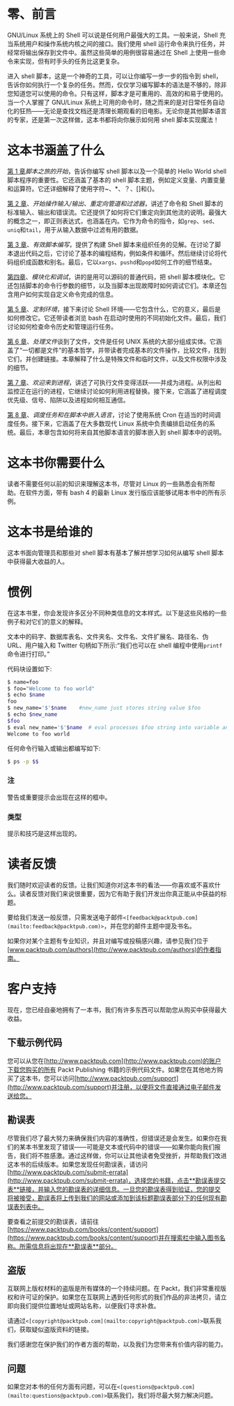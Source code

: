 # 零、前言

GNU/Linux 系统上的 Shell 可以说是任何用户最强大的工具。一般来说，Shell 充当系统用户和操作系统内核之间的接口。我们使用 shell 运行命令来执行任务，并经常将输出保存到文件中。虽然这些简单的用例很容易通过在 Shell 上使用一些命令来实现，但有时手头的任务比这更复杂。

进入 shell 脚本，这是一个神奇的工具，可以让你编写一步一步的指令到 shell，告诉你如何执行一个复杂的任务。然而，仅仅学习编写脚本的语法是不够的，除非您知道您可以使用的命令。只有这样，脚本才是可重用的、高效的和易于使用的。当一个人掌握了 GNU/Linux 系统上可用的命令时，随之而来的是对日常任务自动化的狂热——无论是查找文档还是清理长期观看的旧电影。无论你是其他脚本语言的专家，还是第一次这样做，这本书都将向你展示如何用 shell 脚本实现魔法！

# 这本书涵盖了什么

[第 1 章](01.html "Chapter 1. The Beginning of the Scripting Journey")*脚本之旅的开始*，告诉你编写 shell 脚本以及一个简单的 Hello World shell 脚本程序的重要性。它还涵盖了基本的 shell 脚本主题，例如定义变量、内置变量和运算符。它还详细解释了使用字符~、*、？、[]和{}。

[第 2 章](02.html "Chapter 2. Getting Hands-on with I/O, Redirection Pipes, and Filters")、*开始操作输入/输出、重定向管道和过滤器*，讲述了命令和 Shell 脚本的标准输入、输出和错误流。它还提供了如何将它们重定向到其他流的说明。最强大的概念之一，即正则表达式，也涵盖在内。它作为命令的指令，如`grep`、`sed`、`uniq`和`tail`，用于从输入数据中过滤有用的数据。

[第 3 章](03.html "Chapter 3. Effective Script Writing")、*有效脚本编写*，提供了构建 Shell 脚本来组织任务的见解。在讨论了脚本退出代码之后，它讨论了基本的编程结构，例如条件和循环。然后继续讨论将代码组织成函数和别名。最后，它以`xargs`、`pushd`和`popd`如何工作的细节结束。

[第四章](04.html "Chapter 4. Modularizing and Debugging")、*模块化和调试*，讲的是用可以源码的普通代码，把 shell 脚本模块化。它还包括脚本的命令行参数的细节，以及当脚本出现故障时如何调试它们。本章还包含用户如何实现自定义命令完成的信息。

[第 5 章](05.html "Chapter 5. Customizing the Environment")、*定制环境*，接下来讨论 Shell 环境——它包含什么，它的意义，最后是如何修改它。它还带读者浏览 bash 在启动时使用的不同初始化文件。最后，我们讨论如何检查命令历史和管理运行任务。

[第 6 章](06.html "Chapter 6. Working with Files")、*处理文件*谈到了文件，文件是任何 UNIX 系统的大部分组成实体。它涵盖了“一切都是文件”的基本哲学，并带读者完成基本的文件操作，比较文件，找到它们，并创建链接。本章解释了什么是特殊文件和临时文件，以及文件权限中涉及的细节。

[第 7 章](07.html "Chapter 7. Welcome to the Processes")、*欢迎来到进程*，讲述了可执行文件变得活跃——并成为进程。从列出和监控正在运行的进程，它继续讨论如何利用进程替换。接下来，它涵盖了进程调度优先级、信号、陷阱以及进程如何相互通信。

[第 8 章](08.html "Chapter 8. Scheduling Tasks and Embedding Languages in Scripts")、*调度任务和在脚本中嵌入语言*，讨论了使用系统 Cron 在适当的时间调度任务。接下来，它涵盖了在大多数现代 Linux 系统中负责编排启动任务的系统。最后，本章包含如何将来自其他脚本语言的脚本嵌入到 shell 脚本中的说明。

# 这本书你需要什么

读者不需要任何以前的知识来理解这本书，尽管对 Linux 的一些熟悉会有所帮助。在软件方面，带有 bash 4 的最新 Linux 发行版应该能够试用本书中的所有示例。

# 这本书是给谁的

这本书面向管理员和那些对 shell 脚本有基本了解并想学习如何从编写 shell 脚本中获得最大收益的人。

# 惯例

在这本书里，你会发现许多区分不同种类信息的文本样式。以下是这些风格的一些例子和对它们的意义的解释。

文本中的码字、数据库表名、文件夹名、文件名、文件扩展名、路径名、伪 URL、用户输入和 Twitter 句柄如下所示:“我们也可以在 shell 编程中使用`printf`命令进行打印。”

代码块设置如下:

```sh
$ name=foo
$ foo="Welcome to foo world"
$ echo $name
foo
$ new_name='$'$name    #new_name just stores string value $foo
$ echo $new_name
$foo
$ eval new_name='$'$name  # eval processes $foo string into variable and  prints                 # foo variable value
Welcome to foo world
```

任何命令行输入或输出都编写如下:

```sh
$ ps -p $$

```

### 注

警告或重要提示会出现在这样的框中。

### 类型

提示和技巧是这样出现的。

# 读者反馈

我们随时欢迎读者的反馈。让我们知道你对这本书的看法——你喜欢或不喜欢什么。读者反馈对我们来说很重要，因为它有助于我们开发出你真正能从中获益的标题。

要给我们发送一般反馈，只需发送电子邮件`<[feedback@packtpub.com](mailto:feedback@packtpub.com)>`，并在您的邮件主题中提及书名。

如果你对某个主题有专业知识，并且对编写或投稿感兴趣，请参见我们位于[www.packtpub.com/authors](http://www.packtpub.com/authors)的作者指南。

# 客户支持

现在，您已经自豪地拥有了一本书，我们有许多东西可以帮助您从购买中获得最大收益。

## 下载示例代码

您可以从您在[http://www.packtpub.com](http://www.packtpub.com)的账户下载您购买的所有 Packt Publishing 书籍的示例代码文件。如果您在其他地方购买了这本书，您可以访问[http://www.packtpub.com/support](http://www.packtpub.com/support)并注册，以便将文件直接通过电子邮件发送给您。

## 勘误表

尽管我们尽了最大努力来确保我们内容的准确性，但错误还是会发生。如果你在我们的某本书里发现了错误——可能是文本或代码中的错误——如果你能向我们报告，我们将不胜感激。通过这样做，你可以让其他读者免受挫折，并帮助我们改进这本书的后续版本。如果您发现任何勘误表，请访问[http://www.packtpub.com/submit-errata](http://www.packtpub.com/submit-errata)，选择您的书籍，点击**勘误表提交表**链接，并输入您的勘误表的详细信息。一旦您的勘误表得到验证，您的提交将被接受，勘误表将上传到我们的网站或添加到该标题勘误表部分下的任何现有勘误表列表中。

要查看之前提交的勘误表，请前往[https://www.packtpub.com/books/content/support](https://www.packtpub.com/books/content/support)并在搜索栏中输入图书名称。所需信息将出现在**勘误表**部分。

## 盗版

互联网上版权材料的盗版是所有媒体的一个持续问题。在 Packt，我们非常重视版权和许可证的保护。如果您在互联网上遇到任何形式的我们作品的非法拷贝，请立即向我们提供位置地址或网站名称，以便我们寻求补救。

请通过`<[copyright@packtpub.com](mailto:copyright@packtpub.com)>`联系我们，获取疑似盗版资料的链接。

我们感谢您在保护我们的作者方面的帮助，以及我们为您带来有价值内容的能力。

## 问题

如果您对本书的任何方面有问题，可以在`<[questions@packtpub.com](mailto:questions@packtpub.com)>`联系我们，我们将尽最大努力解决问题。